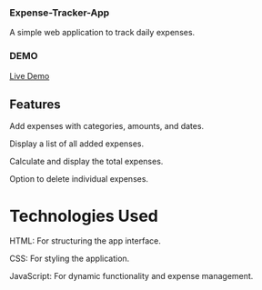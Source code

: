 ### Expense-Tracker-App
A simple web application to track daily expenses.

### DEMO
[Live Demo](https://expensetrackerapp07.netlify.app)

##  Features

Add expenses with categories, amounts, and dates.

Display a list of all added expenses.

Calculate and display the total expenses.

Option to delete individual expenses.


#  Technologies Used

HTML: For structuring the app interface.

CSS: For styling the application.

JavaScript: For dynamic functionality and expense management.

